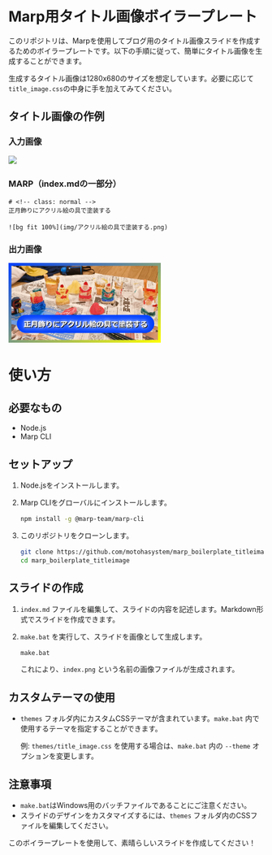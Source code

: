 # Marp用タイトル画像ボイラープレート

このリポジトリは、Marpを使用してブログ用のタイトル画像スライドを作成するためのボイラープレートです。以下の手順に従って、簡単にタイトル画像を生成することができます。

生成するタイトル画像は1280x680のサイズを想定しています。必要に応じて`title_image.css`の中身に手を加えてみてください。

## タイトル画像の作例

### 入力画像

<img src="./img/paint_with_acrylic.png" width="200px" />

### MARP（index.mdの一部分）

```
# <!-- class: normal -->
正月飾りにアクリル絵の具で塗装する

![bg fit 100%](img/アクリル絵の具で塗装する.png)
```

### 出力画像

<img src="./img/title.png" width="300px" />


# 使い方

## 必要なもの

- Node.js
- Marp CLI

## セットアップ

1. Node.jsをインストールします。
2. Marp CLIをグローバルにインストールします。

   ```bash
   npm install -g @marp-team/marp-cli
   ```

3. このリポジトリをクローンします。

   ```bash
   git clone https://github.com/motohasystem/marp_boilerplate_titleimage
   cd marp_boilerplate_titleimage
   ```

## スライドの作成

1. `index.md` ファイルを編集して、スライドの内容を記述します。Markdown形式でスライドを作成できます。

2. `make.bat` を実行して、スライドを画像として生成します。

   ```bash
   make.bat
   ```

   これにより、`index.png` という名前の画像ファイルが生成されます。

## カスタムテーマの使用

- `themes` フォルダ内にカスタムCSSテーマが含まれています。`make.bat` 内で使用するテーマを指定することができます。

  例: `themes/title_image.css` を使用する場合は、`make.bat` 内の `--theme` オプションを変更します。

## 注意事項

- `make.bat`はWindows用のバッチファイルであることにご注意ください。
- スライドのデザインをカスタマイズするには、`themes` フォルダ内のCSSファイルを編集してください。

このボイラープレートを使用して、素晴らしいスライドを作成してください！
